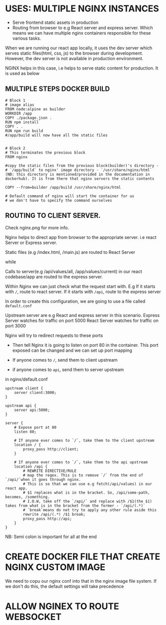 
# USES: MULTIPLE NGINX INSTANCES
- Serve frontend static assets in production
- Routing from browser to e.g React server and express server.
  Which means we can have multiple nginx containers responsible for these various tasks.

When we are running our react app locally, it uses the dev server
which serves static files(html, css, js) to the browser during 
development. However, the dev server is not available in production environment.

NGINX helps in this case, i.e helps to serve static content for production. It is used as below

## MULTIPLE STEPS DOCKER BUILD
```
# Block 1
# image alias
FROM node:alpine as builder
WORKDIR /app
COPY ./package.json .
RUN npm install
COPY . .
RUN npm run build
#/app/build will now have all the static files


# Block 2
# This terminates the previous block
FROM nginx

#copy the static files from the previous block(builder)'s directory - # `/app/build` to nginx' image directory - `/usr/share/nginx/html` (NB: this directory is mentioned/provided in the documentation in dockerhub). It is from there that nginx servers the static contents

COPY --from=builder /app/build /usr/share/nginx/html

# Default command of nginx will start the container for us
# we don't have to specify the command ourselves
```




## ROUTING TO CLIENT SERVER.
Check nginx.png for more info.

Nginx helps to direct app from browser to the appropriate server.
i.e react Server or Express server.

Static files (e.g /index.html, /main.js) are routed to React Server

while

Calls to server(e.g /api/values/all, /app/values/current) in our react codebase/app are routed to the express server.

Within Nginx we can just check what the request start with.
E.g
If it starts with `/`, route to react server.
If it starts with `/api`, route to the express server

In order to create this configuration, we are going to use a file called `default.conf`


Upstream server are e.g React and express server in this scenario.
Express Server watches for traffic on port 5000
React Server watches for traffic on port 3000

Nginx will try to redirect requests to these ports

- Then tell Nginx it is going to listen on port 80 in the container. This port exposed can be changed and we can set up port mapping

- If anyone comes to `/`, send them to client upstream
- if anyone comes to `api`, send them to server upstream

in nginx/default.conf
```
upstream client {
    server client:3000;
}

upstream api {
    server api:5000;
}

server {
    # Expose port at 80
    listen 80;

    # If anyone ever comes to `/`, take them to the client upstream
    location / {
        proxy_pass http://client;
    }

    # If anyone ever comes to `/`, take them to the api upstream
    location /api {
        # REWRITE DIRECTIVE/RULE
        # map the regex. This is to remove `/` from the end of `/api/`when it goes through nginx.
        # This is so that we can use e.g fetch(/api/values) in our react app.
        # $1 replaces what is in the bracket. So, /api/some-path, becomes, /something.
        # I.O.W, take off the `/api/` and replace with /$1(the $1) takes from what is in the bracket from the former - `/api/(.*)`
        # `break`means do not try to apply any other rule aside this 
        rewrite /api/(.*) /$1 break;
        proxy_pass http://api;
    }
}
```
NB: Semi colon is important for all at the end



# CREATE DOCKER FILE THAT CREATE NGINX CUSTOM IMAGE
We need to copu our nginx conf into that in the nginx image file system.
If we don't do this, the default settings will take precedence

# ALLOW NGINEX TO ROUTE WEBSOCKET